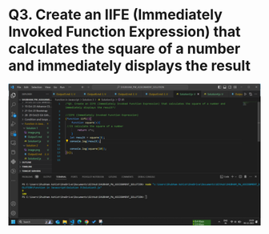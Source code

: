 #  Q3. Create an IIFE (Immediately Invoked Function Expression) that calculates the square of a number and immediately displays the result

![Alt text](image.png)